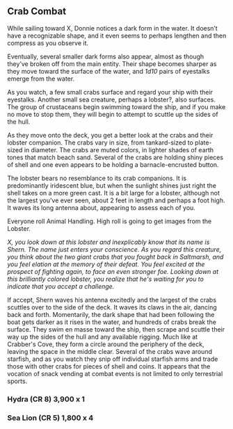 ## Crab Combat


While sailing toward X, Donnie notices a dark form in the water.  It doesn’t have a recognizable shape, and it even seems to perhaps lengthen and then compress as you observe it.</br>
 
Eventually, several smaller dark forms also appear, almost as though they’ve broken off from the main entity.  Their shape becomes sharper as they move toward the surface of the water, and _1d10_ pairs of eyestalks emerge from the water.</br>
 
As you watch, a few small crabs surface and regard your ship with their eyestalks.  Another small sea creature, perhaps a lobster?, also surfaces.  The group of crustaceans begin swimming toward the ship, and if you make no move to stop them, they will begin to attempt to scuttle up the sides of the hull.</br>

As they move onto the deck, you get a better look at the crabs and their lobster companion.  The crabs vary in size, from tankard-sized to plate-sized in diameter.  The crabs are muted colors, in lighter shades of earth tones that match beach sand.  Several of the crabs are holding shiny pieces of shell and one even appears to be holding a barnacle-encrusted button.</br>

The lobster bears no resemblance to its crab companions.  It is predominantly iridescent blue, but when the sunlight shines just right the shell takes on a more green cast.  It is a bit large for a lobster, although not the largest you've ever seen, about 2 feet in length and perhaps a foot high.  It waves its long antenna about, appearing to assess each of you.</br>


Everyone roll Animal Handling.  High roll is going to get images from the Lobster.</br>

_X, you look down at this lobster and inexplicably know that its name is Shern.  The name just enters your conscience.  As you regard this creature, you think about the two giant crabs that you fought back in Saltmarsh, and you feel elation at the memory of their defeat.  You feel excited at the prospect of fighting again, to face an even stronger foe.  Looking down at this brilliantly colored lobster, you realize that he's waiting for you to indicate that you accept a challenge._</br>


If accept, Shern waves his antenna excitedly and the largest of the crabs scuttles over to the side of the deck.  It waves its claws in the air, dancing back and forth.  Momentarily, the dark shape that had been following the boat gets darker as it rises in the water, and hundreds of crabs break the surface.  They swim en masse toward the ship, then scrape and scuttle their way up the sides of the hull and any available rigging.  Much like at Crabber's Cove, they form a circle around the periphery of the deck, leaving the space in the middle clear.  Several of the crabs wave around starfish, and as you watch they snip off individual starfish arms and trade those with other crabs for pieces of shell and coins.  It appears that the vocation of snack vending at combat events is not limited to only terrestrial sports.</br>
 
### Hydra (CR 8) 3,900 x 1
### Sea Lion (CR 5) 1,800 x 4
